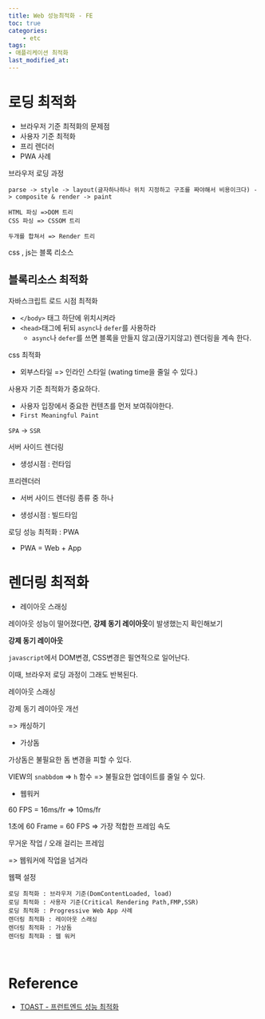 ```yaml
---
title: Web 성능최적화 - FE
toc: true
categories:	
    - etc
tags: 
- 애플리케이션 최적화
last_modified_at:
---
```


# 로딩 최적화

- 브라우저 기준 최적화의 문제점
- 사용자 기준 최적화
- 프리 렌더러
- PWA 사례



브라우저 로딩 과정

```
parse -> style -> layout(글자하나하나 위치 지정하고 구조를 짜야해서 비용이크다) -> composite & render -> paint
```



```
HTML 파싱 =>DOM 트리
CSS 파싱 => CSSOM 트리

두개를 합쳐서 => Render 트리
```



css , js는 블록 리소스

## 블록리소스 최적화

자바스크립트 로드 시점 최적화

- `</body>` 태그 하단에 위치시켜라
- `<head>`태그에 뒤되 `async`나 `defer`를 사용하라
  - `async`나 `defer`를 쓰면 블록을 만들지 않고(끊기지않고) 렌더링을 계속 한다.



css 최적화

- 외부스타일 => 인라인 스타일 (wating time을 줄일 수 있다.)



사용자 기준 최적화가 중요하다.

- 사용자 입장에서 중요한 컨텐츠를 먼저 보여줘야한다.
- `First Meaningful Paint`



`SPA` -> `SSR`



서버 사이드 렌더링

- 생성시점 : 런타임

프리렌더러

- 서버 사이드 렌더링 종류 중 하나

- 생성시점 : 빌드타임



로딩 성능 최적화 : PWA

- PWA = Web + App

  



# 렌더링 최적화

- 레이아웃 스래싱

레이아웃 성능이 떨어졌다면, **강제 동기 레이아웃**이 발생했는지 확인해보기

**강제 동기 레이아웃**

`javascript`에서 DOM변경, CSS변경은 필연적으로 일어난다.

이때, 브라우저 로딩 과정이 그래도 반복된다.



레이아웃 스래싱



강제 동기 레이아웃 개선

=> 캐싱하기

- 가상돔

가상돔은 불필요한 돔 변경을 피할 수 있다.

VIEW의 `snabbdom` => `h` 함수 => 불필요한 업데이트를 줄일 수 있다.

- 웹워커

60 FPS = 16ms/fr => 10ms/fr

1초에 60 Frame = 60 FPS => 가장 적합한 프레임 속도



무거운 작업 / 오래 걸리는 프레임

=> 웹워커에 작업을 넘겨라

웹팩 설정

```
로딩 최적화 : 브라우저 기준(DomContentLoaded, load)
로딩 최적화 : 사용자 기준(Critical Rendering Path,FMP,SSR)
로딩 최적화 : Progressive Web App 사례
렌더링 최적화 : 레이아웃 스래싱
렌더링 최적화 : 가상돔
렌더링 최적화 : 웹 워커
```



<br/>

# Reference

- [TOAST - 프런트엔드 성능 최적화 ](https://www.youtube.com/watch?v=G1IWq2blu8c)
